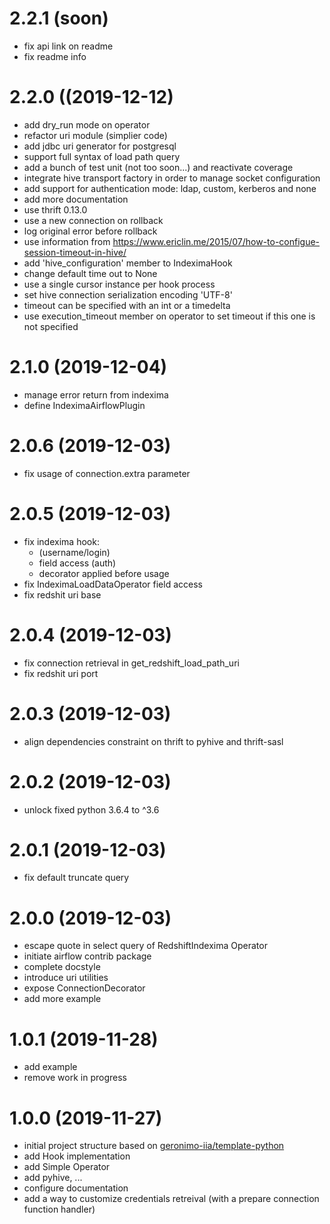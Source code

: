 # 2.2.1 (soon)

- fix api link on readme
- fix readme info

# 2.2.0 ((2019-12-12)

- add dry_run mode on operator
- refactor uri module (simplier code)
- add jdbc uri generator for postgresql
- support full syntax of load path query
- add a bunch of test unit (not too soon...) and reactivate coverage
- integrate hive transport factory in order to manage socket configuration
- add support for authentication mode: ldap, custom, kerberos and none
- add more documentation
- use thrift 0.13.0
- use a new connection on rollback
- log original error before rollback
- use information from https://www.ericlin.me/2015/07/how-to-configue-session-timeout-in-hive/
- add 'hive_configuration' member to IndeximaHook
- change default time out to None
- use a single cursor instance per hook process
- set hive connection serialization encoding 'UTF-8'
- timeout can be specified with an int or a timedelta
- use execution_timeout member on operator to set timeout if this one is not specified

# 2.1.0 (2019-12-04)

- manage error return from indexima
- define IndeximaAirflowPlugin

# 2.0.6 (2019-12-03)

- fix usage of connection.extra parameter

# 2.0.5 (2019-12-03)

- fix indexima hook:
  - (username/login)
  - field access (auth)
  - decorator applied before usage
- fix IndeximaLoadDataOperator field access
- fix redshit uri base

# 2.0.4 (2019-12-03)

- fix connection retrieval in get_redshift_load_path_uri
- fix redshit uri port
  
# 2.0.3 (2019-12-03)

- align dependencies constraint on thrift to pyhive and thrift-sasl

# 2.0.2 (2019-12-03)

- unlock fixed python 3.6.4 to ^3.6

# 2.0.1 (2019-12-03)

- fix default truncate query

# 2.0.0 (2019-12-03)

- escape quote in select query of RedshiftIndexima Operator
- initiate airflow contrib package
- complete docstyle
- introduce uri utilities
- expose ConnectionDecorator
- add more example

# 1.0.1 (2019-11-28)

- add example
- remove work in progress

# 1.0.0 (2019-11-27)

- initial project structure based on [geronimo-iia/template-python](https://github.com/geronimo-iia/template-python)
- add Hook implementation
- add Simple Operator
- add pyhive, ...
- configure documentation
- add a way to customize credentials retreival (with a prepare connection function handler)

